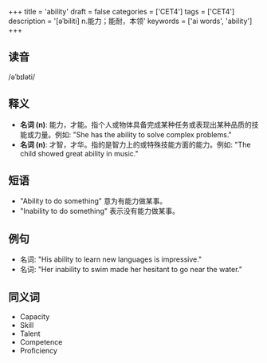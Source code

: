 +++
title = 'ability'
draft = false
categories = ['CET4']
tags = ['CET4']
description = '[əˈbiliti] n.能力；能耐，本领'
keywords = ['ai words', 'ability']
+++

## 读音
/əˈbɪləti/

## 释义
- **名词 (n)**: 能力，才能。指个人或物体具备完成某种任务或表现出某种品质的技能或力量。例如: "She has the ability to solve complex problems."
- **名词 (n)**: 才智，才华。指的是智力上的或特殊技能方面的能力。例如: "The child showed great ability in music."

## 短语
- "Ability to do something" 意为有能力做某事。
- "Inability to do something" 表示没有能力做某事。

## 例句
- 名词: "His ability to learn new languages is impressive."
- 名词: "Her inability to swim made her hesitant to go near the water."

## 同义词
- Capacity
- Skill
- Talent
- Competence
- Proficiency
